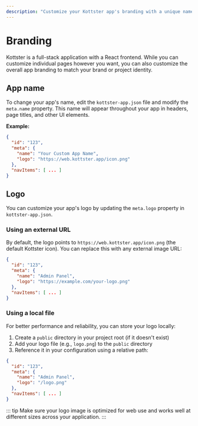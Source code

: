 ```yaml
---
description: "Customize your Kottster app's branding with a unique name, logo, and other visual elements."
---
```


# Branding

Kottster is a full-stack application with a React frontend. While you can customize individual pages however you want, you can also customize the overall app branding to match your brand or project identity.

## App name

To change your app's name, edit the `kottster-app.json` file and modify the `meta.name` property. This name will appear throughout your app in headers, page titles, and other UI elements.

**Example:**
```json
{
  "id": "123",
  "meta": {
    "name": "Your Custom App Name",
    "logo": "https://web.kottster.app/icon.png"
  },
  "navItems": [ ... ]
}
```

## Logo

You can customize your app's logo by updating the `meta.logo` property in `kottster-app.json`. 

### Using an external URL

By default, the logo points to `https://web.kottster.app/icon.png` (the default Kottster icon). You can replace this with any external image URL:

```json
{
  "id": "123",
  "meta": {
    "name": "Admin Panel",
    "logo": "https://example.com/your-logo.png"
  },
  "navItems": [ ... ]
}
```

### Using a local file

For better performance and reliability, you can store your logo locally:

1. Create a `public` directory in your project root (if it doesn't exist)
2. Add your logo file (e.g., `logo.png`) to the `public` directory
3. Reference it in your configuration using a relative path:

```json
{
  "id": "123",
  "meta": {
    "name": "Admin Panel",
    "logo": "/logo.png"
  },
  "navItems": [ ... ]
}
```

::: tip
Make sure your logo image is optimized for web use and works well at different sizes across your application.
:::